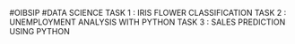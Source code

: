 #OIBSIP
#DATA SCIENCE
TASK 1 : IRIS FLOWER CLASSIFICATION
TASK 2 : UNEMPLOYMENT ANALYSIS WITH PYTHON
TASK 3 : SALES PREDICTION USING PYTHON
